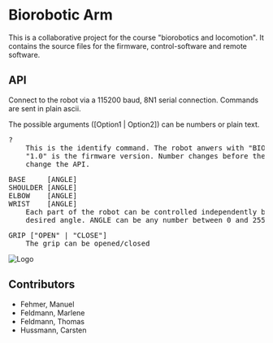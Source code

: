 # Biorobotic Arm

This is a collaborative project for the course "biorobotics and locomotion".
It contains the source files for the firmware, control-software and remote software.

## API
Connect to the robot via a 115200 baud, 8N1 serial connection.
Commands are sent in plain ascii.

The possible arguments ([Option1 | Option2]) can be numbers or plain text.
<pre>
?
	This is the identify command. The robot anwers with "BIOROBOTIC_ARM_1.0"
	"1.0" is the firmware version. Number changes before the decimal point
	change the API.
</pre>
<pre>
BASE     [ANGLE]
SHOULDER [ANGLE]
ELBOW    [ANGLE]
WRIST    [ANGLE]
	Each part of the robot can be controlled independently by sending the
	desired angle. ANGLE can be any number between 0 and 255.
</pre>
<pre>
GRIP ["OPEN" | "CLOSE"]
	The grip can be opened/closed
</pre>

![Logo](https://raw.github.com/tfeldmann/Biorobotic-Arm/master/RobControl/Logo.png)

## Contributors
- Fehmer, Manuel
- Feldmann, Marlene
- Feldmann, Thomas
- Hussmann, Carsten
